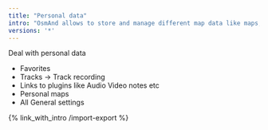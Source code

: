 ```yaml
---
title: "Personal data"
intro: "OsmAnd allows to store and manage different map data like maps, points and tracks"
versions: '*'
---
```

Deal with personal data
- Favorites
- Tracks -> Track recording
- Links to plugins like Audio Video notes etc
- Personal maps
- All General settings 

{% link_with_intro /import-export %}

